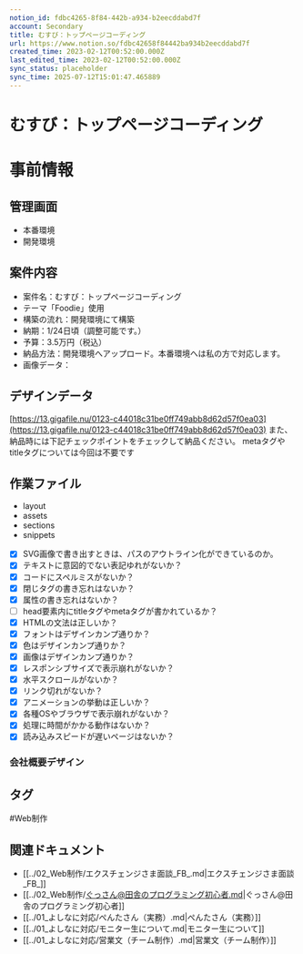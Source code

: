 ```yaml
---
notion_id: fdbc4265-8f84-442b-a934-b2eecddabd7f
account: Secondary
title: むすび：トップページコーディング
url: https://www.notion.so/fdbc42658f84442ba934b2eecddabd7f
created_time: 2023-02-12T00:52:00.000Z
last_edited_time: 2023-02-12T00:52:00.000Z
sync_status: placeholder
sync_time: 2025-07-12T15:01:47.465889
---
```

# むすび：トップページコーディング

# 事前情報
  ## 管理画面
  - 本番環境
  - 開発環境
  ## **案件内容**
  - 案件名：むすび：トップページコーディング
  - テーマ「Foodie」使用
  - 構築の流れ：開発環境にて構築
  - 納期：1/24日頃（調整可能です。）
  - 予算：3.5万円（税込）
  - 納品方法：開発環境へアップロード。本番環境へは私の方で対応します。
  - 画像データ：
  ## デザインデータ
  [https://13.gigafile.nu/0123-c44018c31be0ff749abb8d62d57f0ea03](https://13.gigafile.nu/0123-c44018c31be0ff749abb8d62d57f0ea03)
  また、納品時には下記チェックポイントをチェックして納品ください。
  metaタグやtitleタグについては今回は不要です
## 作業ファイル
  - layout
  - assets
  - sections
  - snippets
  - [x] SVG画像で書き出すときは、パスのアウトライン化ができているのか。
  - [x] テキストに意図的でない表記ゆれがないか？
  - [x] コードにスペルミスがないか？
  - [x] 閉じタグの書き忘れはないか？
  - [x] 属性の書き忘れはないか？
  - [ ] head要素内にtitleタグやmetaタグが書かれているか？
  - [x] HTMLの文法は正しいか？
  - [x] フォントはデザインカンプ通りか？
  - [x] 色はデザインカンプ通りか？
  - [x] 画像はデザインカンプ通りか？
  - [x] レスポンシブサイズで表示崩れがないか？
  - [x] 水平スクロールがないか？
  - [x] リンク切れがないか？
  - [x] アニメーションの挙動は正しいか？
  - [x] 各種OSやブラウザで表示崩れがないか？
  - [x] 処理に時間がかかる動作はないか？
  - [x] 読み込みスピードが遅いページはないか？
### 会社概要デザイン

## タグ

#Web制作 

## 関連ドキュメント

- [[../02_Web制作/エクスチェンジさま面談_FB_.md|エクスチェンジさま面談_FB_]]
- [[../02_Web制作/ぐっさん@田舎のプログラミング初心者.md|ぐっさん@田舎のプログラミング初心者]]
- [[../01_よしなに対応/ぺんたさん（実務）.md|ぺんたさん（実務）]]
- [[../01_よしなに対応/モニター生について.md|モニター生について]]
- [[../01_よしなに対応/営業文（チーム制作）.md|営業文（チーム制作）]]
